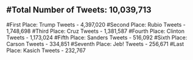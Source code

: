 #Total Number of Tweets: 10,039,713 
---
#First Place: Trump Tweets - 4,397,020
#Second Place: Rubio Tweets - 1,748,698
#Third Place: Cruz Tweets - 1,381,587
#Fourth Place: Clinton Tweets - 1,173,024
#Fifth Place: Sanders Tweets - 516,092
#Sixth Place: Carson Tweets - 334,851
#Seventh Place: Jeb! Tweets - 256,671
#Last Place: Kasich Tweets - 232,767
